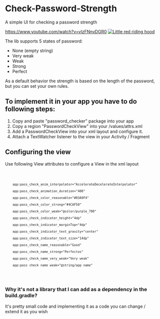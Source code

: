 # Check-Password-Strength
A simple UI for checking a password strength

https://www.youtube.com/watch?v=vlzFNnvDGR0
[![Little red riding hood](https://thumbs.gfycat.com/MixedWelllitGrebe-mobile.jpg)](
https://www.youtube.com/watch?v=vlzFNnvDGR0 "Little red riding hood - Click to Watch!")

The lib supports 5 states of password:
- None (empty string)
- Very weak
- Weak 
- Strong
- Perfect


As a default behavior the strength is based on the length of the password, but you can set your own rules.

## To implement it in your app you have to do following steps:
1. Copy and paste "password_checker" package into your app
2. Copy a region "PasswordCheckView" into your /values/attrs.xml
3. Add a PasswordCheckView into your xml layout and configure it.
4. Attach a TextWatcher listener to the view in your Activity / Fragment


## Configuring the view
Use following View attributes to configure a View in the xml layout

<code> 
        
        app:pass_check_anim_interpolator="AccelerateDecelerateInterpolator"
        
        app:pass_check_animation_duration="400"
        
        app:pass_check_color_reasonable="#03A9F4"
        
        app:pass_check_color_strong="#4CAF50"
        
        app:pass_check_color_weak="@color/purple_700"
        
        app:pass_check_indicator_height="4dp"
        
        app:pass_check_indicator_marginTop="4dp"
        
        app:pass_check_indicator_text_gravity="center"
        
        app:pass_check_indicator_text_size="14dp"
        
        app:pass_check_name_reasonable="Good"
        
        app:pass_check_name_strong="Perfectos"
        
        app:pass_check_name_very_weak="Very weak"
        
        app:pass_check_name_weak="@string/app_name"
  </code>
  
  ### Why it's not a library that I can add as a dependency in the build.gradle?
  It's pretty small code and implementing it as a code you can change / extend it as you wish
